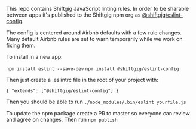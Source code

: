 This repo contains Shiftgig JavaScript linting rules. In order to be sharable between apps it's published to the Shiftgig npm org as [@shiftgig/eslint-config](https://www.npmjs.com/package/@shiftgig/eslint-config).

The config is centered around Airbnb defaults with a few rule changes. Many default Airbnb rules are set to warn temporarily while we work on fixing them.

To install in a new app:

`npm install eslint --save-dev`
`npm install @shiftgig/eslint-config`

Then just create a .eslintrc file in the root of your project with:

`{ "extends": ["@shiftgig/eslint-config"] }`

Then you should be able to run `./node_modules/.bin/eslint yourfile.js`

To update the npm package create a PR to master so everyone can review and agree on changes. Then run `npm publish`